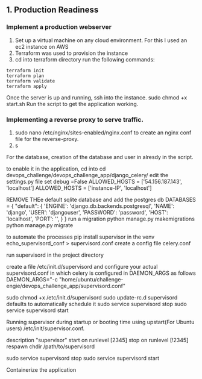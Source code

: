 ## 1. Production Readiness

### Implement a production webserver
1. Set up a virtual machine on any cloud environment. For this I used an ec2 instance on AWS
2. Terraform was used to provision the instance
3. cd into terraform directory
 run the following commands:
 ```
 terraform init
 terraform plan
 terraform validate
 terraform apply
 ```
Once the server is up and running, ssh into the instance.
sudo chmod +x start.sh
Run the script to get the application working.


### Implementing a reverse proxy to serve traffic.

1. sudo nano /etc/nginx/sites-enabled/nginx.conf to create an nginx conf file for the reverse-proxy.
2. s

For the database, creation of the database and user in alresdy in the script.

to enable it in the application,
cd into cd devops_challenge/devops_challenge_app/django_celery/
edit the settings.py file
set debug =False
ALLOWED_HOSTS = ['54.156.187.143', 'localhost']
ALLOWED_HOSTS = ['instance-IP', 'localhost']

REMOVE THEe  default sqlite database and add the postgres db
DATABASES = {
    "default": {
        'ENGINE': 'django.db.backends.postgresql',
        'NAME': 'django',
        'USER': 'djangouser',
        'PASSWORD': 'password',
        'HOST': 'localhost',
        'PORT': '',
                }
}
run a migration
python manage.py makemigrations
python manage.py migrate

to automate the processes
pip install supervisor in the venv
echo_supervisord_conf > supervisord.conf
create a config file celery.conf

run supervisord in the project directory

create a file /etc/init.d/supervisord and configure your actual supervisord.conf in which celery is configured in DAEMON_ARGS as follows
DAEMON_ARGS="-c  "home/ubuntu/challenge-engie/devops_challenge_app/supervisord.conf"

sudo chmod +x /etc/init.d/supervisord
sudo update-rc.d supervisord defaults to automatically schedule it
sudo service supervisord stop
sudo service supervisord start

Running supervisor during startup or booting time using upstart(For Ubuntu users)
/etc/init/supervisor.conf.

description "supervisor"
    start on runlevel [2345]
    stop on runlevel [!2345]
    respawn
    chdir /path/to/supervisord

sudo service supervisord stop
sudo service supervisord start

Containerize the application